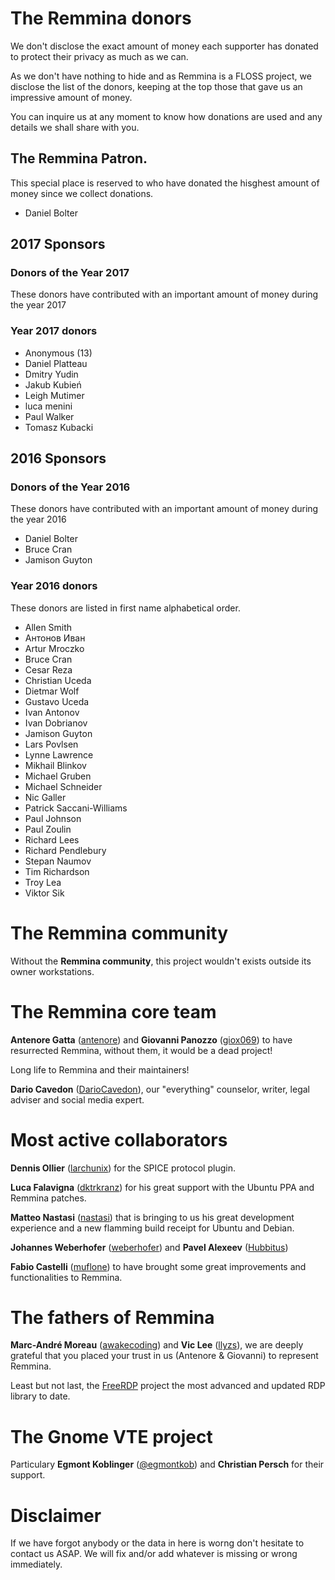 # The Remmina donors

We don't disclose the exact amount of money each supporter has donated to protect their privacy as much as we can.

As we don't have nothing to hide and as Remmina is a FLOSS project, we disclose the list of the donors, keeping at the top those that gave us an impressive amount of money.

You can inquire us at any moment to know how donations are used and any details we shall share with you.

## The Remmina Patron.

This special place is reserved to who have donated the hisghest amount of money since we collect donations.

- Daniel Bolter

## 2017 Sponsors

### Donors of the Year 2017

These donors have contributed with an important amount of money during the year 2017

### Year 2017 donors

- Anonymous (13)
- Daniel Platteau
- Dmitry Yudin
- Jakub Kubień
- Leigh Mutimer
- luca menini
- Paul Walker
- Tomasz Kubacki

## 2016 Sponsors

### Donors of the Year 2016

These donors have contributed with an important amount of money during the year 2016

- Daniel Bolter
- Bruce Cran
- Jamison Guyton

### Year 2016 donors

These donors are listed in first name alphabetical order.

- Allen Smith
- Антонов Иван
- Artur Mroczko
- Bruce Cran
- Cesar Reza
- Christian Uceda
- Dietmar Wolf
- Gustavo Uceda
- Ivan Antonov
- Ivan Dobrianov
- Jamison Guyton
- Lars Povlsen
- Lynne Lawrence
- Mikhail Blinkov
- Michael Gruben
- Michael Schneider
- Nic Galler
- Patrick Saccani-Williams
- Paul Johnson
- Paul Zoulin
- Richard Lees
- Richard Pendlebury
- Stepan Naumov
- Tim Richardson
- Troy Lea
- Viktor Sik

# The Remmina community

Without the  **Remmina community**, this project wouldn't exists outside its owner workstations.

# The Remmina core team

**Antenore Gatta** ([antenore](https://github.com/antenore)) and **Giovanni Panozzo** ([giox069](https://github.com/giox069)) to have resurrected Remmina, without them,
it would be a dead project!

Long life to Remmina and their maintainers!

**Dario Cavedon** ([DarioCavedon](https://plus.google.com/+DarioCavedon)), our "everything" counselor, writer, legal adviser and social media expert.

# Most active collaborators

**Dennis Ollier** ([larchunix](https://github.com/larchunix)) for the SPICE protocol plugin.

**Luca Falavigna** ([dktrkranz](https://github.com/dktrkranz)) for his great support with the Ubuntu PPA and Remmina patches.

**Matteo Nastasi** ([nastasi](https://github.com/nastasi)) that is bringing to us his great development experience and a new flamming build receipt for Ubuntu and Debian.

**Johannes Weberhofer** ([weberhofer](https://github.com/weberhofer)) and **Pavel Alexeev** ([Hubbitus](https://github.com/Hubbitus))

**Fabio Castelli** ([muflone](https://github.com/muflone)) to have brought some great improvements and functionalities to Remmina.

# The fathers of Remmina

**Marc-André Moreau** ([awakecoding](https://github.com/awakecoding)) and **Vic Lee** ([llyzs](https://github.com/llyzs)), we are deeply grateful that you placed your
trust in us (Antenore & Giovanni) to represent Remmina.

Least but not last, the [FreeRDP](https://github.com/FreeRDP/FreeRDP) project the most advanced and updated RDP library
to date.

# The Gnome VTE project

Particulary **Egmont Koblinger** ([@egmontkob](https://github.com/egmontkob)) and **Christian Persch** for their support.

# Disclaimer

If we have forgot anybody or the data in here is worng don't hesitate to contact us ASAP. We will fix and/or add whatever is missing or wrong immediately.
